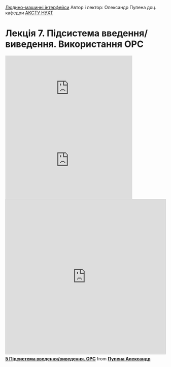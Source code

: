 [Людино-машинні інтерфейси](https://pupenasan.github.io/hmi/)  Автор і лектор: Олександр Пупена доц. кафедри [АКСТУ НУХТ](http://www.iasu-nuft.pp.ua/) 

# Лекція 7. Підсистема введення/виведення. Використання OPC



<iframe width="400" height="225" src="https://www.youtube.com/embed/wmgPsz0KAp4" title="YouTube video player" frameborder="0" allow="accelerometer; autoplay; clipboard-write; encrypted-media; gyroscope; picture-in-picture" allowfullscreen></iframe>

<iframe width="400" height="225" src="https://www.youtube.com/embed/wmgPsz0KAp4" title="YouTube video player" frameborder="0" allow="accelerometer; autoplay; clipboard-write; encrypted-media; gyroscope; picture-in-picture" allowfullscreen></iframe>



<iframe src="https://www.slideshare.net/slideshow/embed_code/key/g45uHzEoOnzZpa" width="597" height="486" frameborder="0" marginwidth="0" marginheight="0" scrolling="no" style="border:1px solid #CCC; border-width:1px; margin-bottom:5px; max-width: 100%;" allowfullscreen> </iframe> <div style="margin-bottom:5px"> <strong> <a href="https://www.slideshare.net/pupenasan/5-opc" title="5 Підсистема введення/виведення. OPC" target="_blank">5 Підсистема введення/виведення. OPC</a> </strong> from <strong><a href="https://www.slideshare.net/pupenasan" target="_blank">Пупена Александр</a></strong> </div>
